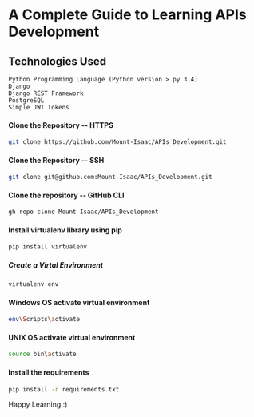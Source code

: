 # A Complete Guide to Learning APIs Development

## Technologies Used
```
Python Programming Language (Python version > py 3.4)
Django 
Django REST Framework 
PostgreSQL
Simple JWT Tokens
```

#### Clone the Repository -- HTTPS
```bash
git clone https://github.com/Mount-Isaac/APIs_Development.git
```

#### Clone the Repository -- SSH
```bash
git clone git@github.com:Mount-Isaac/APIs_Development.git
```
#### Clone the repository -- GitHub CLI
```bash 
gh repo clone Mount-Isaac/APIs_Development
```
#### Install virtualenv library using pip
```bash
pip install virtualenv
```


##### Create a Virtal Environment
```bash
virtualenv env
```

#### Windows OS activate virtual environment
```bash
env\Scripts\activate
```

#### UNIX OS activate virtual environment
```bash
source bin\activate
```


#### Install the requirements
```bash
pip install -r requirements.txt
```

<p>Happy Learning :) </p>